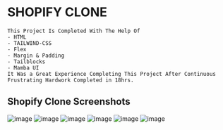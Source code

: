 # SHOPIFY CLONE
    This Project Is Completed With The Help Of
    - HTML
    - TAILWIND-CSS
    - Flex
    - Margin & Padding
    - Tailblocks
    - Mamba UI
    It Was a Great Experience Completing This Project After Continuous 
    Frustrating Hardwork Completed in 18hrs.

## Shopify Clone Screenshots
![image](./Shopify%20SS1.png)
![image](./Shopify%20SS2.png)
![image](./Shopify%20SS3.png)
![image](./Shopify%20SS4.png)
![image](./Shopify%20SS5.png)
![image](./Shopify%20SS6.png)
